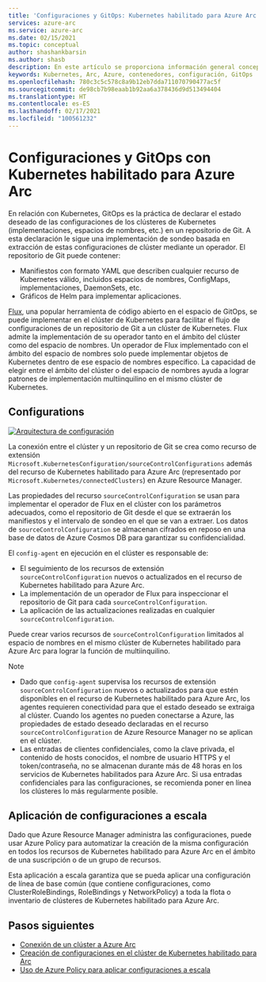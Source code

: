 ```yaml
---
title: 'Configuraciones y GitOps: Kubernetes habilitado para Azure Arc'
services: azure-arc
ms.service: azure-arc
ms.date: 02/15/2021
ms.topic: conceptual
author: shashankbarsin
ms.author: shasb
description: En este artículo se proporciona información general conceptual de la funcionalidad de GitOps y configuraciones de Kubernetes habilitado para Azure Arc.
keywords: Kubernetes, Arc, Azure, contenedores, configuración, GitOps
ms.openlocfilehash: 780c3c5c578c8a9b12eb7dda711070790477ac5f
ms.sourcegitcommit: de98cb7b98eaab1b92aa6a378436d9d513494404
ms.translationtype: HT
ms.contentlocale: es-ES
ms.lasthandoff: 02/17/2021
ms.locfileid: "100561232"
---
```

# <a name="configurations-and-gitops-with-azure-arc-enabled-kubernetes"></a>Configuraciones y GitOps con Kubernetes habilitado para Azure Arc

En relación con Kubernetes, GitOps es la práctica de declarar el estado deseado de las configuraciones de los clústeres de Kubernetes (implementaciones, espacios de nombres, etc.) en un repositorio de Git. A esta declaración le sigue una implementación de sondeo basada en extracción de estas configuraciones de clúster mediante un operador. El repositorio de Git puede contener:
* Manifiestos con formato YAML que describen cualquier recurso de Kubernetes válido, incluidos espacios de nombres, ConfigMaps, implementaciones, DaemonSets, etc.
* Gráficos de Helm para implementar aplicaciones.

[Flux](https://docs.fluxcd.io/), una popular herramienta de código abierto en el espacio de GitOps, se puede implementar en el clúster de Kubernetes para facilitar el flujo de configuraciones de un repositorio de Git a un clúster de Kubernetes. Flux admite la implementación de su operador tanto en el ámbito del clúster como del espacio de nombres. Un operador de Flux implementado con el ámbito del espacio de nombres solo puede implementar objetos de Kubernetes dentro de ese espacio de nombres específico. La capacidad de elegir entre el ámbito del clúster o del espacio de nombres ayuda a lograr patrones de implementación multiinquilino en el mismo clúster de Kubernetes.

## <a name="configurations"></a>Configurations

[ ![Arquitectura de configuración](./media/conceptual-configurations.png) ](./media/conceptual-configurations.png#lightbox)

La conexión entre el clúster y un repositorio de Git se crea como recurso de extensión `Microsoft.KubernetesConfiguration/sourceControlConfigurations` además del recurso de Kubernetes habilitado para Azure Arc (representado por `Microsoft.Kubernetes/connectedClusters`) en Azure Resource Manager. 

Las propiedades del recurso `sourceControlConfiguration` se usan para implementar el operador de Flux en el clúster con los parámetros adecuados, como el repositorio de Git desde el que se extraerán los manifiestos y el intervalo de sondeo en el que se van a extraer. Los datos de `sourceControlConfiguration` se almacenan cifrados en reposo en una base de datos de Azure Cosmos DB para garantizar su confidencialidad.

El `config-agent` en ejecución en el clúster es responsable de:
* El seguimiento de los recursos de extensión `sourceControlConfiguration` nuevos o actualizados en el recurso de Kubernetes habilitado para Azure Arc.
* La implementación de un operador de Flux para inspeccionar el repositorio de Git para cada `sourceControlConfiguration`.
* La aplicación de las actualizaciones realizadas en cualquier `sourceControlConfiguration`. 

Puede crear varios recursos de `sourceControlConfiguration` limitados al espacio de nombres en el mismo clúster de Kubernetes habilitado para Azure Arc para lograr la función de multiinquilino.

> [!NOTE]
> * Dado que `config-agent` supervisa los recursos de extensión `sourceControlConfiguration` nuevos o actualizados para que estén disponibles en el recurso de Kubernetes habilitado para Azure Arc, los agentes requieren conectividad para que el estado deseado se extraiga al clúster. Cuando los agentes no pueden conectarse a Azure, las propiedades de estado deseado declaradas en el recurso `sourceControlConfiguration` de Azure Resource Manager no se aplican en el clúster.
> * Las entradas de clientes confidenciales, como la clave privada, el contenido de hosts conocidos, el nombre de usuario HTTPS y el token/contraseña, no se almacenan durante más de 48 horas en los servicios de Kubernetes habilitados para Azure Arc. Si usa entradas confidenciales para las configuraciones, se recomienda poner en línea los clústeres lo más regularmente posible.

## <a name="apply-configurations-at-scale"></a>Aplicación de configuraciones a escala

Dado que Azure Resource Manager administra las configuraciones, puede usar Azure Policy para automatizar la creación de la misma configuración en todos los recursos de Kubernetes habilitado para Azure Arc en el ámbito de una suscripción o de un grupo de recursos. 

Esta aplicación a escala garantiza que se pueda aplicar una configuración de línea de base común (que contiene configuraciones, como ClusterRoleBindings, RoleBindings y NetworkPolicy) a toda la flota o inventario de clústeres de Kubernetes habilitado para Azure Arc.

## <a name="next-steps"></a>Pasos siguientes

* [Conexión de un clúster a Azure Arc](./connect-cluster.md)
* [Creación de configuraciones en el clúster de Kubernetes habilitado para Arc](./use-gitops-connected-cluster.md)
* [Uso de Azure Policy para aplicar configuraciones a escala](./use-azure-policy.md)